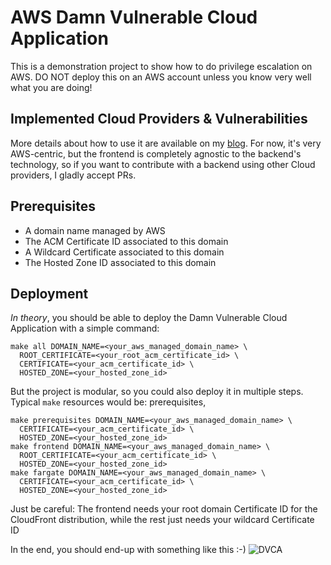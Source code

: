 # AWS Damn Vulnerable Cloud Application
This is a demonstration project to show how to do privilege escalation on AWS. DO NOT deploy this on an AWS account unless you know very well what you are doing!

## Implemented Cloud Providers & Vulnerabilities
More details about how to use it are available on my [blog](https://medium.com/poka-techblog/privilege-escalation-in-the-cloud-from-ssrf-to-global-account-administrator-fd943cf5a2f6). For now, it's very AWS-centric, but the frontend is completely agnostic to the backend's technology, so if you want to contribute with a backend using other Cloud providers, I gladly accept PRs.

## Prerequisites
- A domain name managed by AWS
- The ACM Certificate ID associated to this domain
- A Wildcard Certificate associated to this domain
- The Hosted Zone ID associated to this domain

## Deployment
_In theory_, you should be able to deploy the Damn Vulnerable Cloud Application with a simple command:
```
make all DOMAIN_NAME=<your_aws_managed_domain_name> \
  ROOT_CERTIFICATE=<your_root_acm_certificate_id> \
  CERTIFICATE=<your_acm_certificate_id> \
  HOSTED_ZONE=<your_hosted_zone_id>
```

But the project is modular, so you could also deploy it in multiple steps. Typical `make` resources would be: prerequisites,
```
make prerequisites DOMAIN_NAME=<your_aws_managed_domain_name> \
  CERTIFICATE=<your_acm_certificate_id> \
  HOSTED_ZONE=<your_hosted_zone_id>
make frontend DOMAIN_NAME=<your_aws_managed_domain_name> \
  ROOT_CERTIFICATE=<your_acm_certificate_id> \
  HOSTED_ZONE=<your_hosted_zone_id>
make fargate DOMAIN_NAME=<your_aws_managed_domain_name> \
  CERTIFICATE=<your_acm_certificate_id> \
  HOSTED_ZONE=<your_hosted_zone_id>
```
Just be careful: The frontend needs your root domain Certificate ID for the CloudFront distribution, while the rest just needs your wildcard Certificate ID

In the end, you should end-up with something like this  :-)
![DVCA](https://raw.githubusercontent.com/m6a-UdS/dvca/master/img/DVCA.png)
